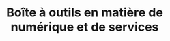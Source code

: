 ---
cascade:
  type: toolkit
description: Guides et ressources complets pour les pratiques de développement
hero_image: "/img/toolkit/block-cuate-1.svg"
hero_image_alt: "Illustration d'un homme et d'une femme construisant une structure avec de grands blocs géométriques et des fenêtres, une étagère et des plantes en arrière-plan."
hero_text: |
  Les outils du numérique et des services offrent des conseils pratiques basés sur les expériences réelles du SNC et de nos partenaires, dans le cadre d'une directive du Cabinet visant à favoriser et améliorer l'intégration pour les clients du GC. Conforme à la [politique sur les services et le numérique](https://www.tbs-sct.canada.ca/pol/doc-fra.aspx?id=32603) et aux [normes relatives au numérique](https://www.canada.ca/fr/gouvernement/systeme/gouvernement-numerique/normes-numeriques-gouvernement-canada.html), notre boîte à outils aide à relever les défis, à adopter des pratiques agiles et à concevoir des services numériques centrés sur la personne.
hero_title: Concevoir et offrir de meilleurs services numériques
layout: landing
title: Boîte à outils en matière de numérique et de services
tools_description: |
  Produits numériques construits par le Service numérique canadien pour améliorer la prestation des services dans l’ensemble du gouvernement du Canada.
tools:
  - "guide-de-rédaction-du-contenu-du-site-canada-ca"
  - "amelioration-continue-du-contenu-web"
  - "conception-pour-canada-ca"
  - "boite-a-outils-de-l-accessibilite-numerique"
  - "système-de-design-gc"
  - "notification-gc"
  - "formulaires-gc"
  - "sondage-sur-la-réussite-des-tâches-du-gc"
  - "outil-de-rétroaction-sur-la-page"
translationKey: service-digital-toolkit
type: toolkit
url: /boite-a-outils-en-matiere-de-numerique-et-de-services/
---